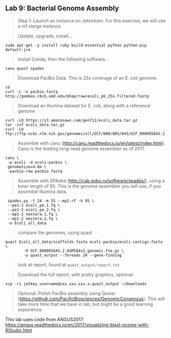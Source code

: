 Lab 9: Bacterial Genome Assembly
--

> Step 1: Launch an instance on Jetstream. For this exercise, we will use a m1.xlarge instance.

> Update, upgrade, install...

```
sudo apt-get -y install ruby build-essential python python-pip default-jre
```

>Install Conda, then the following software..

```
canu quast spades
```



> Download PacBio Data. This is 25x coverage of an E. coli genome.

```
cd 
curl -L -o pacbio.fastq http://gembox.cbcb.umd.edu/mhap/raw/ecoli_p6_25x.filtered.fastq
```

> Download an Illumina dataset for E. coli, along with a reference genome

```
curl -LO https://s3.amazonaws.com/gen711/ecoli_data.tar.gz
tar -zxf ecoli_data.tar.gz
curl -LO ftp://ftp.ncbi.nlm.nih.gov/genomes/all/GCF/000/005/845/GCF_000005845.2_ASM584v2/GCF_000005845.2_ASM584v2_genomic.fna.gz
```

> Assemble with canu (http://canu.readthedocs.io/en/latest/index.html). Canu is the leading long-read genome assembler as of 2017.

```
canu \
 -p ecoli -d ecoli-pacbio \
 genomeSize=4.8m \
 -pacbio-raw pacbio.fastq
 ```

> Assemble with SPAdes (http://cab.spbu.ru/software/spades/), using a kmer length of 95. This is the genome assembler you will use, if you assemble Illumina data.

```
 spades.py -t 24 -m 55 --mp1-rf -k 95 \
 --pe1-1 ecoli_pe.1.fq \
 --pe1-2 ecoli_pe.2.fq \
 --mp1-1 nextera.1.fq \
 --mp1-2 nextera.2.fq \
 -o Ecoli_all_data
```

> compare the genomes, using quast

```
quast Ecoli_all_data/scaffolds.fasta ecoli-pacbio/ecoli.contigs.fasta \
        -R GCF_000005845.2_ASM584v2_genomic.fna.gz \
        -o quast_output --threads 24 --gene-finding
```

> look at report, found at `quast_output/report.txt`

> Download the full report, with pretty graphics, optional.
```
scp -ri jetkey username@xxx.xxx.xxx.x:quast_output ~/Downloads
```

> Optional: Polish PacBio assembly using Quiver (https://github.com/PacificBiosciences/GenomicConsensus). This will take more time that we have in lab, but might be a good learning experience.

This lab uses code from ANGUS2017: https://angus.readthedocs.io/en/2017/visualizing-blast-scores-with-RStudio.html
